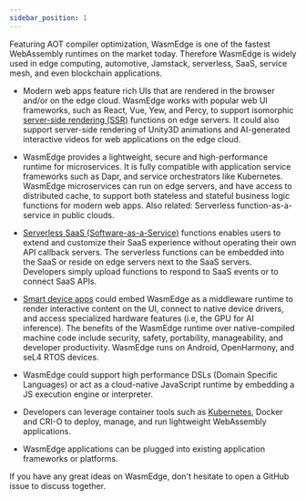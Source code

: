 ```yaml
---
sidebar_position: 1
---
```


Featuring AOT compiler optimization, WasmEdge is one of the fastest WebAssembly runtimes on the market today. Therefore WasmEdge is widely used in edge computing, automotive, Jamstack, serverless, SaaS, service mesh, and even blockchain applications.

- Modern web apps feature rich UIs that are rendered in the browser and/or on the edge cloud. WasmEdge works with popular web UI frameworks, such as React, Vue, Yew, and Percy, to support isomorphic [server-side rendering (SSR)](../../embed/use-case/ssr-modern-ui.md) functions on edge servers. It could also support server-side rendering of Unity3D animations and AI-generated interactive videos for web applications on the edge cloud.

- WasmEdge provides a lightweight, secure and high-performance runtime for microservices. It is fully compatible with application service frameworks such as Dapr, and service orchestrators like Kubernetes. WasmEdge microservices can run on edge servers, and have access to distributed cache, to support both stateless and stateful business logic functions for modern web apps. Also related: Serverless function-as-a-service in public clouds.

- [Serverless SaaS (Software-as-a-Service)](../../embed/use-case/serverless-saas.md) functions enables users to extend and customize their SaaS experience without operating their own API callback servers. The serverless functions can be embedded into the SaaS or reside on edge servers next to the SaaS servers. Developers simply upload functions to respond to SaaS events or to connect SaaS APIs.

- [Smart device apps](../../embed/use-case/wasm-smart-devices.md) could embed WasmEdge as a middleware runtime to render interactive content on the UI, connect to native device drivers, and access specialized hardware features (i.e, the GPU for AI inference). The benefits of the WasmEdge runtime over native-compiled machine code include security, safety, portability, manageability, and developer productivity. WasmEdge runs on Android, OpenHarmony, and seL4 RTOS devices.

- WasmEdge could support high performance DSLs (Domain Specific Languages) or act as a cloud-native JavaScript runtime by embedding a JS execution engine or interpreter.

- Developers can leverage container tools such as [Kubernetes](../../develop/deploy/kubernetes/kubernetes-containerd-crun.md), Docker and CRI-O to deploy, manage, and run lightweight WebAssembly applications.

- WasmEdge applications can be plugged into existing application frameworks or platforms.

If you have any great ideas on WasmEdge, don't hesitate to open a GitHub issue to discuss together.